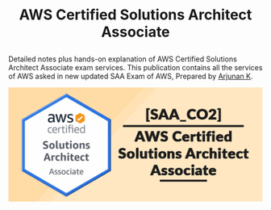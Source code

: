 # <p align='center'>AWS Certified Solutions Architect Associate</p>
Detailed notes plus hands-on explanation of AWS Certified Solutions Architect Associate exam services. This publication contains all the services of AWS asked in new updated SAA Exam of AWS, Prepared by [Arjunan K](https://www.linkedin.com/in/arjunan-k/).

![](https://github.com/arjunan-k/AWS_SAA/blob/main/Files/aws_saa.png?raw=true)
